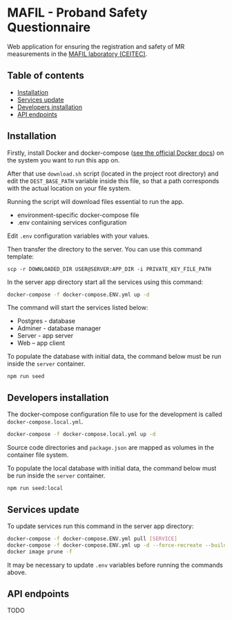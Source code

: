 # MAFIL - Proband Safety Questionnaire
Web application for ensuring the registration and safety of MR measurements in the [MAFIL laboratory (CEITEC)](https://mafil.ceitec.cz/).

## Table of contents
- [Installation](#installation)
- [Services update](#services-update)
- [Developers installation](#developers-installation)
- [API endpoints](#api-endpoints)

## Installation

Firstly, install Docker and docker-compose ([see the official Docker docs](https://docs.docker.com/engine/install/)) on the system you want to run this app on.

After that use `download.sh` script (located in the project root directory) and edit the `DEST_BASE_PATH` variable inside this file, so that a path corresponds with the actual location on your file system.

Running the script will download files essential to run the app.
* environment-specific docker-compose file
* .env containing services configuration

Edit `.env` configuration variables with your values.

Then transfer the directory to the server. You can use this command template:
```
scp -r DOWNLOADED_DIR USER@SERVER:APP_DIR -i PRIVATE_KEY_FILE_PATH
```

In the server app directory start all the services using this command:
```bash
docker-compose -f docker-compose.ENV.yml up -d
```

The command will start the services listed below:
* Postgres - database
* Adminer - database manager
* Server - app server
* Web – app client

To populate the database with initial data, the command below must be run inside the `server` container.
```node
npm run seed
```

## Developers installation
The docker-compose configuration file to use for the development is called `docker-compose.local.yml`.
```bash
docker-compose -f docker-compose.local.yml up -d
```

Source code directories and `package.json` are mapped as volumes in the container file system.

To populate the local database with initial data, the command below must be run inside the `server` container.
```node
npm run seed:local
```

## Services update
To update services run this command in the server app directory:
```bash
docker-compose -f docker-compose.ENV.yml pull [SERVICE]
docker-compose -f docker-compose.ENV.yml up -d --force-recreate --build [SERVICE]
docker image prune -f
```
It may be necessary to update `.env` variables before running the commands above.

## API endpoints
TODO
